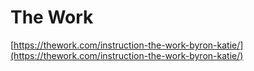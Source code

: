 # The Work

[https://thework.com/instruction-the-work-byron-katie/](https://thework.com/instruction-the-work-byron-katie/)
